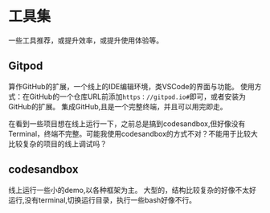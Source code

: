 # 工具集
一些工具推荐，或提升效率，或提升使用体验等。

## Gitpod

算作GitHub的扩展，一个线上的IDE编辑环境，类VSCode的界面与功能。
使用方式：在GitHub的一个仓库URL前添加`https：//gitpod.io#`即可，或者安装为GitHub的扩展。
集成GitHub,且是一个完整终端，并且可以用完即走。

在看到一些项目想在线上运行一下，之前总是搞到codesandbox,但好像没有Terminal，终端不完整。可能我使用codesandbox的方式不对？不能用于比较大比较复杂的项目的线上调试吗？


## codesandbox

线上运行一些小的demo,以各种框架为主。
大型的，结构比较复杂的好像不太好运行,没有terminal,切换运行目录，执行一些bash好像不行。
